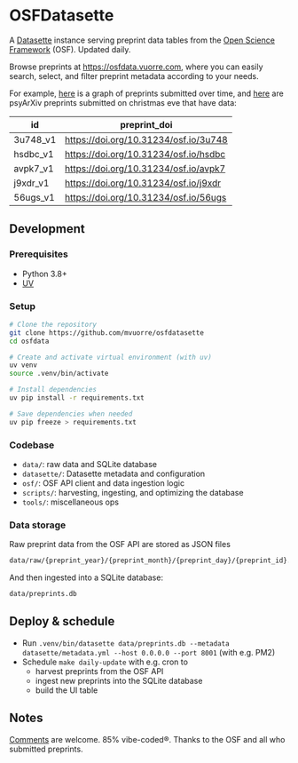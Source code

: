 # OSFDatasette

A [Datasette](https://datasette.io/) instance serving preprint data tables from the [Open Science Framework](https://osf.io/) (OSF). Updated daily.

Browse preprints at <https://osfdata.vuorre.com>, where you can easily search, select, and filter preprint metadata according to your needs. 

For example, [here](https://osfdata.vuorre.com/preprints/preprints_by_time?granularity=month#g.mark=line&g.x_column=time_period&g.x_type=ordinal&g.y_column=count&g.y_type=quantitative) is a graph of preprints submitted over time, and [here](https://osfdata.vuorre.com/preprints.copyable?sql=select+id%2C+preprint_doi+from+preprints+where+%22date_created%22+like+%3Ap0+and+%22has_data_links%22+%3D+%3Ap1+and+%22provider%22+%3D+%3Ap2+order+by+date_created+desc+limit+11&p0=%25-12-24%25&p1=available&p2=psyarxiv&_table_format=github) are psyArXiv preprints submitted on christmas eve that have data:

| id       | preprint_doi                          |
|----------|---------------------------------------|
| 3u748_v1 | https://doi.org/10.31234/osf.io/3u748 |
| hsdbc_v1 | https://doi.org/10.31234/osf.io/hsdbc |
| avpk7_v1 | https://doi.org/10.31234/osf.io/avpk7 |
| j9xdr_v1 | https://doi.org/10.31234/osf.io/j9xdr |
| 56ugs_v1 | https://doi.org/10.31234/osf.io/56ugs |

## Development

### Prerequisites

- Python 3.8+
- [UV](https://github.com/astral-sh/uv)

### Setup

```bash
# Clone the repository
git clone https://github.com/mvuorre/osfdatasette
cd osfdata

# Create and activate virtual environment (with uv)
uv venv
source .venv/bin/activate

# Install dependencies
uv pip install -r requirements.txt

# Save dependencies when needed
uv pip freeze > requirements.txt
```

### Codebase

- `data/`: raw data and SQLite database
- `datasette/`: Datasette metadata and configuration
- `osf/`: OSF API client and data ingestion logic
- `scripts/`: harvesting, ingesting, and optimizing the database
- `tools/`: miscellaneous ops

### Data storage

Raw preprint data from the OSF API are stored as JSON files
```bash
data/raw/{preprint_year}/{preprint_month}/{preprint_day}/{preprint_id}.json
```

And then ingested into a SQLite database:

```bash
data/preprints.db
```

## Deploy & schedule

- Run `.venv/bin/datasette data/preprints.db --metadata datasette/metadata.yml --host 0.0.0.0 --port 8001` (with e.g. PM2)
- Schedule `make daily-update` with e.g. cron to
  - harvest preprints from the OSF API
  - ingest new preprints into the SQLite database
  - build the UI table

## Notes

[Comments](https://github.com/mvuorre/osfdatasette/issues) are welcome. 85% vibe-coded®. Thanks to the OSF and all who submitted preprints.
